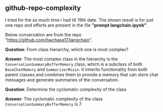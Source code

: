 ## github-repo-complexity
I tried for the as much time i had till 19th date. The shown result is for just one repo and efforts are present in the file <b>"prompt langchain.ipynb"</b>.

Below conversation are from the repo "https://github.com/hwchase17/langchain".

**Question**: From class hierarchy, which one is most complex?

**Answer**: The most complex class in the hierarchy is the `ConversationSummaryBufferMemory` class, which is a subclass of both `BaseChatMemory` and `SummarizerMixin`. It inherits functionality from both parent classes and combines them to provide a memory that can store chat messages and generate summaries of the conversation. 


**Question**: Determine the cyclomatic complexity of the class 

**Answer**: The cyclomatic complexity of the class `ConversationSummaryBufferMemory` is 7. 
